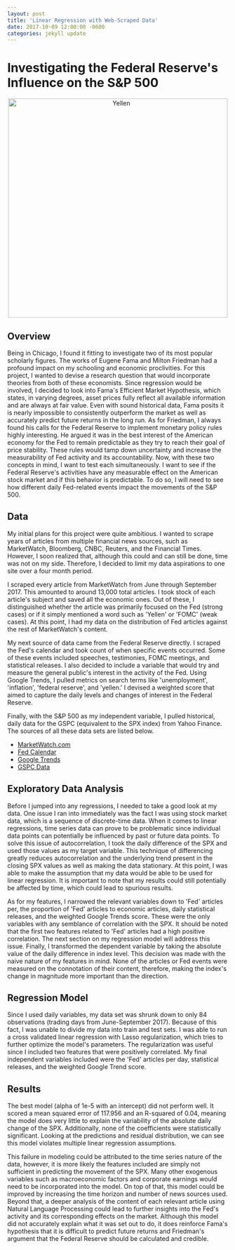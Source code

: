```yaml
---
layout: post
title: 'Linear Regression with Web-Scraped Data'
date: 2017-10-09 12:00:00 -0600
categories: jekyll update
---
```

# Investigating the Federal Reserve's Influence on the S&P 500  

<p align="center"><img src="http://www.frontpagemag.com/sites/default/files/uploads/2014/10/janet-yellen.jpg" alt="Yellen" width="500"/></p>  

## Overview  

Being in Chicago, I found it fitting to investigate two of its most popular scholarly figures. The works of Eugene Fama and Milton Friedman had a profound impact on my schooling and economic proclivities. For this project, I wanted to devise a research question that would incorporate theories from both of these economists. Since regression would be involved, I decided to look into Fama's Efficient Market Hypothesis, which states, in varying degrees, asset prices fully reflect all available information and are always at fair value. Even with sound historical data, Fama posits it is nearly impossible to consistently outperform the market as well as accurately predict future returns in the long run. As for Friedman, I always found his calls for the Federal Reserve to implement monetary policy rules highly interesting. He argued it was in the best interest of the American economy for the Fed to remain predictable as they try to reach their goal of price stability. These rules would tamp down uncertainty and increase the measurability of Fed activity and its accountability. Now, with these two concepts in mind, I want to test each simultaneously. I want to see if the Federal Reserve's activities have any measurable effect on the American stock market and if this behavior is predictable. To do so, I will need to see how different daily Fed-related events impact the movements of the S&P 500.

## Data  

My initial plans for this project were quite ambitious. I wanted to scrape years of articles from multiple financial news sources, such as MarketWatch, Bloomberg, CNBC, Reuters, and the Financial Times. However, I soon realized that, although this could and can still be done, time was not on my side. Therefore, I decided to limit my data aspirations to one site over a four month period.

I scraped every article from MarketWatch from June through September 2017. This amounted to around 13,000 total articles. I took stock of each article's subject and saved all the economic ones. Out of these, I distinguished whether the article was primarily focused on the Fed (strong cases) or if it simply mentioned a word such as 'Yellen' or 'FOMC' (weak cases). At this point, I had my data on the distribution of Fed articles against the rest of MarketWatch's content.

My next source of data came from the Federal Reserve directly. I scraped the Fed's calendar and took count of when specific events occurred. Some of these events included speeches, testimonies, FOMC meetings, and statistical releases. I also decided to include a variable that would try and measure the general public's interest in the activity of the Fed. Using Google Trends, I pulled metrics on search terms like 'unemployment', 'inflation', 'federal reserve', and 'yellen.' I devised a weighted score that aimed to capture the daily levels and changes of interest in the Federal Reserve.

Finally, with the S&P 500 as my independent variable, I pulled historical, daily data for the GSPC (equivalent to the SPX index) from Yahoo Finance. The sources of all these data sets are listed below.

* [MarketWatch.com](http://www.marketwatch.com/search?q=&m=Keyword&rpp=100&mp=806&bd=true&bd=false&bdv=09%2F30%2F2017&rs=true)  
* [Fed Calendar](https://www.federalreserve.gov/newsevents/2017-september.htm)
* [Google Trends](https://trends.google.com/trends/explore?date=today%203-m&geo=US&q=federal%20reserve)  
* [GSPC Data](https://finance.yahoo.com/quote/%5EGSPC/history?p=%5EGSPC)  

## Exploratory Data Analysis  

Before I jumped into any regressions, I needed to take a good look at my data. One issue I ran into immediately was the fact I was using stock market data, which is a sequence of discrete-time data. When it comes to linear regressions, time series data can prove to be problematic since individual data points can potentially be influenced by past or future data points. To solve this issue of autocorrelation, I took the daily difference of the SPX and used those values as my target variable. This technique of differencing greatly reduces autocorrelation and the underlying trend present in the closing SPX values as well as making the data stationary. At this point, I was able to make the assumption that my data would be able to be used for linear regression. It is important to note that my results could still potentially be affected by time, which could lead to spurious results.

As for my features, I narrowed the relevant variables down to 'Fed' articles per, the proportion of 'Fed' articles to economic articles, daily statistical releases, and the weighted Google Trends score. These were the only variables with any semblance of correlation with the SPX. It should be noted that the first two features related to 'Fed' articles had a high positive correlation. The next section on my regression model will address this issue. Finally, I transformed the dependent variable by taking the absolute value of the daily difference in index level. This decision was made with the naive nature of my features in mind. None of the articles or Fed events were measured on the connotation of their content, therefore, making the index's change in magnitude more important than the direction.

## Regression Model  

Since I used daily variables, my data set was shrunk down to only 84 observations (trading days from June-September 2017). Because of this fact, I was unable to divide my data into train and test sets. I was able to run a cross validated linear regression with Lasso regularization, which tries to further optimize the model's parameters. The regularization was useful since I included two features that were positively correlated. My final independent variables included were the 'Fed' articles per day, statistical releases, and the weighted Google Trend score.

## Results  

The best model (alpha of 1e-5 with an intercept) did not perform well. It scored a mean squared error of 117.956 and an R-squared of 0.04, meaning the model does very little to explain the variability of the absolute daily change of the SPX. Additionally, none of the coefficients were statistically significant. Looking at the predictions and residual distribution, we can see this model violates multiple linear regression assumptions.

This failure in modeling could be attributed to the time series nature of the data, however, it is more likely the features included are simply not sufficient in predicting the movement of the SPX. Many other exogenous variables such as macroeconomic factors and corporate earnings would need to be incorporated into the model. On top of that, this model could be improved by increasing the time horizon and number of news sources used. Beyond that, a deeper analysis of the content of each relevant article using Natural Language Processing could lead to further insights into the Fed's activity and its corresponding effects on the market. Although this model did not accurately explain what it was set out to do, it does reinforce Fama's hypothesis that it is difficult to predict future returns and Friedman's argument that the Federal Reserve should be calculated and credible.
